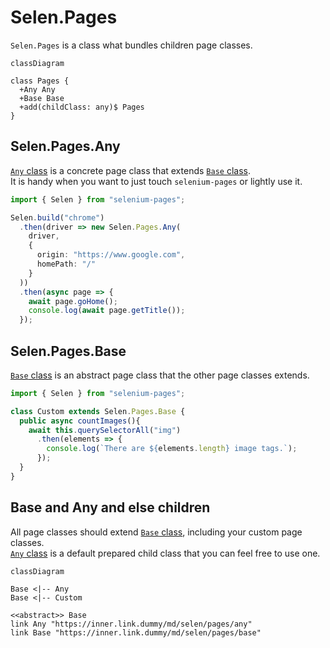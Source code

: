 # Selen.Pages

```Selen.Pages``` is a class what bundles children page classes.

``` mermaid
classDiagram

class Pages {
  +Any Any
  +Base Base
  +add(childClass: any)$ Pages
}
```

## Selen.Pages.Any

[```Any``` class](#/md/selen/pages/any) is a concrete page class that extends [```Base``` class](#/md/selen/pages/base).  
It is handy when you want to just touch ```selenium-pages``` or lightly use it.

``` typescript
import { Selen } from "selenium-pages";

Selen.build("chrome")
  .then(driver => new Selen.Pages.Any(
    driver,
    {
      origin: "https://www.google.com",
      homePath: "/"
    }
  ))
  .then(async page => {
    await page.goHome();
    console.log(await page.getTitle());
  });
```

## Selen.Pages.Base

[```Base``` class](#/md/selen/pages/base) is an abstract page class that the other page classes extends.

``` typescript
import { Selen } from "selenium-pages";

class Custom extends Selen.Pages.Base {
  public async countImages(){
    await this.querySelectorAll("img")
      .then(elements => {
        console.log(`There are ${elements.length} image tags.`);
      });
  }
}
```

## Base and Any and else children

All page classes should extend [```Base``` class](#/md/selen/pages/base), including your custom page classes.  
[```Any``` class](#/md/selen/pages/any) is a default prepared child class that you can feel free to use one.

``` mermaid
classDiagram

Base <|-- Any
Base <|-- Custom

<<abstract>> Base
link Any "https://inner.link.dummy/md/selen/pages/any"
link Base "https://inner.link.dummy/md/selen/pages/base"
```
